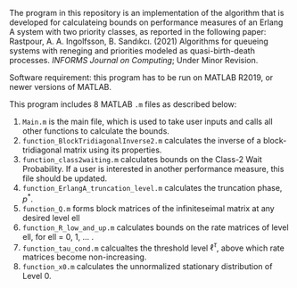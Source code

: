 The program in this repository is an implementation of the algorithm that is developed for calculateing bounds on performance measures of an Erlang A system with two priority classes, as reported in the following paper:
Rastpour, A. A. Ingolfsson, B. Sandıkcı. (2021) Algorithms for queueing systems with reneging and priorities modeled as quasi-birth-death processes. *INFORMS Journal on Computing*; Under Minor Revision.

Software requirement: this program has to be run on MATLAB R2019, or newer versions of MATLAB.

This program includes 8 MATLAB `.m` files as described below:
1. `Main.m` is the main file, which is used to take user inputs and calls all other functions to calculate the bounds.
2. `function_BlockTridiagonalInverse2.m` calculates the inverse of a block-tridiagonal matrix using its properties.
3. `function_class2waiting.m` calculates bounds on the Class-2 Wait Probability. If a user is interested in another performance measure, this file should be updated.
4. `function_ErlangA_truncation_level.m` calculates the truncation phase, $p^\ast$.
5. `function_Q.m` forms block matrices of the infiniteseimal matrix at any desired level ell
6. `function_R_low_and_up.m` calculates bounds on the rate matrices of level ell, for ell = 0, 1, ... .
7. `function_tau_cond.m` calcualtes the threshold level $\ell^\tau$, above which rate matrices become non-increasing.
8. `function_x0.m` calculates the unnormalized stationary distribution of Level 0.
